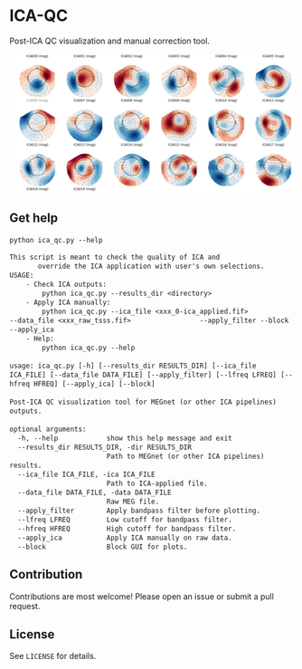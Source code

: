 # ICA-QC

Post-ICA QC visualization and manual correction tool.

![Digitization Example](utils/images/img01.png)

## Get help
```
python ica_qc.py --help
```

```
This script is meant to check the quality of ICA and 
       override the ICA application with user's own selections.
USAGE:
    - Check ICA outputs:
        python ica_qc.py --results_dir <directory>
    - Apply ICA manually:
        python ica_qc.py --ica_file <xxx_0-ica_applied.fif>             --data_file <xxx_raw_tsss.fif>                 --apply_filter --block --apply_ica
    - Help:
        python ica_qc.py --help

usage: ica_qc.py [-h] [--results_dir RESULTS_DIR] [--ica_file ICA_FILE] [--data_file DATA_FILE] [--apply_filter] [--lfreq LFREQ] [--hfreq HFREQ] [--apply_ica] [--block]

Post-ICA QC visualization tool for MEGnet (or other ICA pipelines) outputs.

optional arguments:
  -h, --help            show this help message and exit
  --results_dir RESULTS_DIR, -dir RESULTS_DIR
                        Path to MEGnet (or other ICA pipelines) results.
  --ica_file ICA_FILE, -ica ICA_FILE
                        Path to ICA-applied file.
  --data_file DATA_FILE, -data DATA_FILE
                        Raw MEG file.
  --apply_filter        Apply bandpass filter before plotting.
  --lfreq LFREQ         Low cutoff for bandpass filter.
  --hfreq HFREQ         High cutoff for bandpass filter.
  --apply_ica           Apply ICA manually on raw data.
  --block               Block GUI for plots.

```

## Contribution
Contributions are most welcome! Please open an issue or submit a pull request.

## License
See `LICENSE` for details.